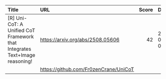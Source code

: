 | Title                                                                      | URL                                   |   Score | Date                |
|:---------------------------------------------------------------------------|:--------------------------------------|--------:|:--------------------|
| [R] Uni-CoT: A Unified CoT Framework that Integrates Text+Image reasoning! | https://arxiv.org/abs/2508.05606      |      42 | 2025-09-18 06:26:05 |
|                                                                            | https://github.com/Fr0zenCrane/UniCoT |         |                     |